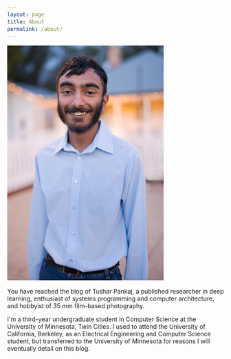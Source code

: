 ```yaml
---
layout: page
title: About
permalink: /about/
---
```

![Tushar headshot](/assets/img/headshot_small.jpg)

You have reached the blog of Tushar Pankaj, a published researcher in deep learning, enthusiast of systems programming and computer architecture, and hobbyist of 35 mm film-based photography.

I'm a third-year undergraduate student in Computer Science at the University of Minnesota, Twin Cities. I used to attend the University of California, Berkeley, as an Electrical Engineering and Computer Science student, but transferred to the University of Minnesota for reasons I will eventually detail on this blog.
